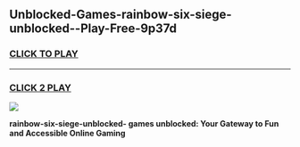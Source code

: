 
## Unblocked-Games-rainbow-six-siege-unblocked--Play-Free-9p37d
<h3>
<a href="https://premium76.site?title=rainbow-six-siege-unblocked-&ref=17A">CLICK TO PLAY</a></h3>
<hr>

<h3>
<a href="https://premium76.site?title=rainbow-six-siege-unblocked-&ref=17A">CLICK 2 PLAY</a>
  
</h3>

<a href="https://premium76.site?title=rainbow-six-siege-unblocked-&ref=17A"><img src="https://clearcache.store/games.png"></a>


**rainbow-six-siege-unblocked- games unblocked: Your Gateway to Fun and Accessible Online Gaming**
